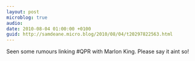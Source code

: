 ```yaml
---
layout: post
microblog: true
audio: 
date: 2010-08-04 01:00:00 +0100
guid: http://samdeane.micro.blog/2010/08/04/t20297822563.html
---
```

Seen some rumours linking #QPR with Marlon King. Please say it aint so!
